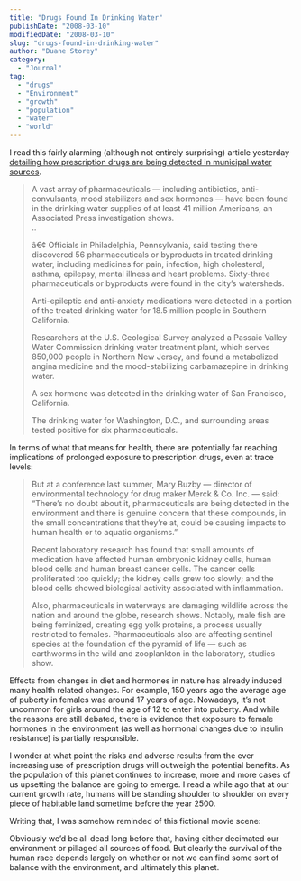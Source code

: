 ```yaml
---
title: "Drugs Found In Drinking Water"
publishDate: "2008-03-10"
modifiedDate: "2008-03-10"
slug: "drugs-found-in-drinking-water"
author: "Duane Storey"
category:
  - "Journal"
tag:
  - "drugs"
  - "Environment"
  - "growth"
  - "population"
  - "water"
  - "world"
---
```


I read this fairly alarming (although not entirely surprising) article yesterday [detailing how prescription drugs are being detected in municipal water sources](http://www.cnn.com/2008/HEALTH/03/10/pharma.water1/index.html).

> A vast array of pharmaceuticals — including antibiotics, anti-convulsants, mood stabilizers and sex hormones — have been found in the drinking water supplies of at least 41 million Americans, an Associated Press investigation shows.  
> ..
> 
> â€¢ Officials in Philadelphia, Pennsylvania, said testing there discovered 56 pharmaceuticals or byproducts in treated drinking water, including medicines for pain, infection, high cholesterol, asthma, epilepsy, mental illness and heart problems. Sixty-three pharmaceuticals or byproducts were found in the city’s watersheds.
> 
> Anti-epileptic and anti-anxiety medications were detected in a portion of the treated drinking water for 18.5 million people in Southern California.
> 
> Researchers at the U.S. Geological Survey analyzed a Passaic Valley Water Commission drinking water treatment plant, which serves 850,000 people in Northern New Jersey, and found a metabolized angina medicine and the mood-stabilizing carbamazepine in drinking water.
> 
> A sex hormone was detected in the drinking water of San Francisco, California.
> 
> The drinking water for Washington, D.C., and surrounding areas tested positive for six pharmaceuticals.

In terms of what that means for health, there are potentially far reaching implications of prolonged exposure to prescription drugs, even at trace levels:

> But at a conference last summer, Mary Buzby — director of environmental technology for drug maker Merck &amp; Co. Inc. — said: “There’s no doubt about it, pharmaceuticals are being detected in the environment and there is genuine concern that these compounds, in the small concentrations that they’re at, could be causing impacts to human health or to aquatic organisms.”
> 
> Recent laboratory research has found that small amounts of medication have affected human embryonic kidney cells, human blood cells and human breast cancer cells. The cancer cells proliferated too quickly; the kidney cells grew too slowly; and the blood cells showed biological activity associated with inflammation.
> 
> Also, pharmaceuticals in waterways are damaging wildlife across the nation and around the globe, research shows. Notably, male fish are being feminized, creating egg yolk proteins, a process usually restricted to females. Pharmaceuticals also are affecting sentinel species at the foundation of the pyramid of life — such as earthworms in the wild and zooplankton in the laboratory, studies show.

Effects from changes in diet and hormones in nature has already induced many health related changes. For example, 150 years ago the average age of puberty in females was around 17 years of age. Nowadays, it’s not uncommon for girls around the age of 12 to enter into puberty. And while the reasons are still debated, there is evidence that exposure to female hormones in the environment (as well as hormonal changes due to insulin resistance) is partially responsible.

I wonder at what point the risks and adverse results from the ever increasing use of prescription drugs will outweigh the potential benefits. As the population of this planet continues to increase, more and more cases of us upsetting the balance are going to emerge. I read a while ago that at our current growth rate, humans will be standing shoulder to shoulder on every piece of habitable land sometime before the year 2500.

Writing that, I was somehow reminded of this fictional movie scene:



Obviously we’d be all dead long before that, having either decimated our environment or pillaged all sources of food. But clearly the survival of the human race depends largely on whether or not we can find some sort of balance with the environment, and ultimately this planet.